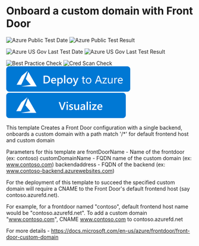 # Onboard a custom domain with Front Door

![Azure Public Test Date](https://azurequickstartsservice.blob.core.windows.net/badges/101-front-door-custom-domain/PublicLastTestDate.svg)
![Azure Public Test Result](https://azurequickstartsservice.blob.core.windows.net/badges/101-front-door-custom-domain/PublicDeployment.svg)

![Azure US Gov Last Test Date](https://azurequickstartsservice.blob.core.windows.net/badges/101-front-door-custom-domain/FairfaxLastTestDate.svg)
![Azure US Gov Last Test Result](https://azurequickstartsservice.blob.core.windows.net/badges/101-front-door-custom-domain/FairfaxDeployment.svg)

![Best Practice Check](https://azurequickstartsservice.blob.core.windows.net/badges/101-front-door-custom-domain/BestPracticeResult.svg)
![Cred Scan Check](https://azurequickstartsservice.blob.core.windows.net/badges/101-front-door-custom-domain/CredScanResult.svg)
[![Deploy To Azure](https://raw.githubusercontent.com/Azure/azure-quickstart-templates/master/1-CONTRIBUTION-GUIDE/images/deploytoazure.svg?sanitize=true)](https://portal.azure.com/#create/Microsoft.Template/uri/https%3A%2F%2Fraw.githubusercontent.com%2FAzure%2Fazure-quickstart-templates%2Fmaster%2F101-front-door-custom-domain%2Fazuredeploy.json)  [![Visualize](https://raw.githubusercontent.com/Azure/azure-quickstart-templates/master/1-CONTRIBUTION-GUIDE/images/visualizebutton.svg?sanitize=true)](http://armviz.io/#/?load=https%3A%2F%2Fraw.githubusercontent.com%2FAzure%2Fazure-quickstart-templates%2Fmaster%2F101-front-door-custom-domain%2Fazuredeploy.json)

This template Creates a Front Door configuration with a single backend, onboards a custom domain with a path match '/*' for default frontend host and custom domain

Parameters for this template are
frontDoorName - Name of the frontdoor (ex: contoso)
customDomainName - FQDN name of the custom domain (ex: www.contoso.com)
backendaddress - FQDN of the backend (ex: www.contoso-backend.azurewebsites.com)

For the deployment of this template to succeed the specified custom domain will require a CNAME to the Front Door's default frontend host (say contoso.azurefd.net).

For example, for a frontdoor named "contoso", default frontend host name would be "contoso.azurefd.net". To add a custom domain "www.contoso.com", CNAME www.contoso.com to contoso.azurefd.net

For more details - https://docs.microsoft.com/en-us/azure/frontdoor/front-door-custom-domain


